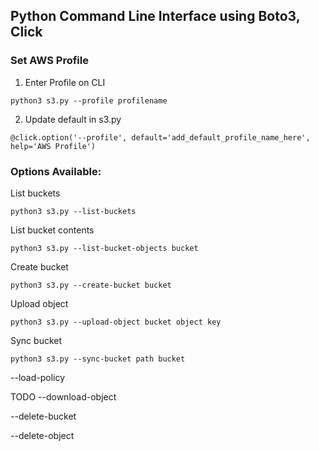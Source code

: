
## Python Command Line Interface using Boto3, Click

### Set AWS Profile

1) Enter Profile on CLI
```
python3 s3.py --profile profilename
```
2) Update default in s3.py
```
@click.option('--profile', default='add_default_profile_name_here', help='AWS Profile')
```

### Options Available:

List buckets              
```
python3 s3.py --list-buckets
```

List bucket contents              
```
python3 s3.py --list-bucket-objects bucket
```

Create bucket
```
python3 s3.py --create-bucket bucket
```

Upload object
```
python3 s3.py --upload-object bucket object key
```

Sync bucket
```
python3 s3.py --sync-bucket path bucket
```

--load-policy




TODO
--download-object

--delete-bucket

--delete-object
